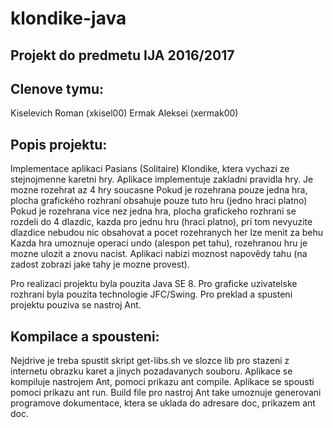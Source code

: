 # klondike-java

## Projekt do predmetu IJA 2016/2017

## Clenove tymu:
Kiselevich Roman (xkisel00)
Ermak Aleksei (xermak00)

## Popis projektu:
Implementace aplikaci Pasians (Solitaire) Klondike, ktera vychazi ze stejnojmenne karetni hry.
Aplikace implementuje zakladni pravidla hry. Je mozne rozehrat az 4 hry soucasne
Pokud je rozehrana pouze jedna hra, plocha grafického rozhraní obsahuje pouze tuto hru (jedno hraci platno)
Pokud je rozehrana vice nez jedna hra, plocha grafickeho rozhrani se rozdeli do 4 dlazdic, kazda pro jednu hru (hraci platno),
pri tom nevyuzite dlazdice nebudou nic obsahovat a pocet rozehranych her lze menit za behu
Kazda hra umoznuje operaci undo (alespon pet tahu), rozehranou hru je mozne ulozit a znovu nacist.
Aplikaci nabizi moznost napovědy tahu (na zadost zobrazi jake tahy je mozne provest).

Pro realizaci projektu byla pouzita Java SE 8.
Pro graficke uzivatelske rozhraní byla pouzita technologie JFC/Swing.
Pro preklad a spusteni projektu pouziva se nastroj Ant.

## Kompilace a spousteni:
Nejdrive je treba spustit skript get-libs.sh ve slozce lib pro stazeni z internetu obrazku karet a jinych pozadavanych souboru.
Aplikace se kompiluje nastrojem Ant, pomoci prikazu ant compile.
Aplikace se spousti pomoci prikazu ant run.
Build file pro nastroj Ant take umoznuje generovani programove dokumentace, ktera se uklada do adresare doc, prikazem ant doc.
